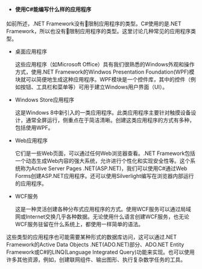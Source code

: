 * #### 使用C#能编写什么样的应用程序

如前所述，.NET Framework没有🚫限制应用程序的类型。C#使用的是.NET Framework，所以也没有🚫限制应用程序的类型。这里讨论几种常见的应用程序类型。

* 桌面应用程序

    这些应用程序（如Microsoft Office）具有我们很熟悉的Windows外观和操作方式，使用.NET Framework的Windwos Presentation Foundation(WPF)模块就可以简便地生成这种应用程序。WPF模块是一个控件库，其中的控件（例如按钮、工具栏和菜单等）可用于建立Windows用户界面（UI）。

* Windows Store应用程序

    这是Windows 8中新引入的一类应用程序。此类应用程序主要针对触摸设备设计，通常全屏运行，侧重点在于简洁清晰。创建这类应用程序的方式有多种，包括使用WPF。

* Web应用程序

    它们是一些Web页面，可以通过任何Web浏览器查看。.NET Framework包括一个动态生成Web内容的强大系统，允许进行个性化和实现安全性等。这个系统称为Active Server Pages .NET(ASP.NET)，我们可以使用C#通过Web Forms创建ASP.NET应用程序。还可以使用Silverlight编写在浏览器内部运行的应用程序。

* WCF服务

    这是一种灵活创建各种分布式应用程序的方式。使用WCF服务可以通过局域网或Internet交换几乎各种数据。无论使用什么语言创建WCF服务，也无论WCF服务驻留在什么系统上，都使用一样简单的语法。

这些类型的应用程序也可能需要某种形式的数据库访问，这可以通过.NET Framework的Active Data Objects .NET(ADO.NET)部分、ADO.NET Entity Framework或C#的LINQ(Language Integrated Query)功能来实现。也可以使用许多其他资源，例如，创建联网组件、输出图形、执行复杂数学任务的工具。